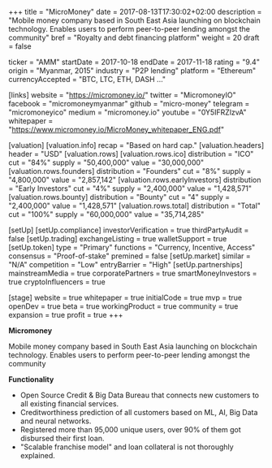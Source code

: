 +++
title = "MicroMoney"
date = 2017-08-13T17:30:02+02:00
description = "Mobile money company based in South East Asia launching on blockchain technology. Enables users to perform peer-to-peer lending amongst the community"
bref = "Royalty and debt financing platform"
weight = 20
draft = false

ticker = "AMM"
startDate = 2017-10-18
endDate = 2017-11-18
rating = "9.4"
origin = "Myanmar, 2015"
industry = "P2P lending"
platform = "Ethereum"
currencyAccepted = "BTC, LTC, ETH, DASH ..."

[links]
  website = "https://micromoney.io/"
  twitter = "MicromoneyIO"
  facebook = "micromoneymyanmar"
  github = "micro-money"
  telegram = "micromoneyico"
  medium = "micromoney.io"
  youtube = "0Y5IFRZlzvA"
  whitepaper = "https://www.micromoney.io/MicroMoney_whitepaper_ENG.pdf"

[valuation]
  [valuation.info]
    recap = "Based on hard cap."
  [valuation.headers]
    header = "USD"
  [valuation.rows]
    [valuation.rows.ico]
      distribution = "ICO"
      cut = "84%"
      supply = "50,400,000"
      value = "30,000,000"
    [valuation.rows.founders]
      distribution = "Founders"
      cut = "8%"
      supply = "4,800,000"
      value = "2,857,142"
    [valuation.rows.earlyInvestors]
      distribution = "Early Investors"
      cut = "4%"
      supply = "2,400,000"
      value = "1,428,571"
    [valuation.rows.bounty]
      distribution = "Bounty"
      cut = "4"
      supply = "2,400,000"
      value = "1,428,571"
    [valuation.rows.total]
      distribution = "Total"
      cut = "100%"
      supply = "60,000,000"
      value = "35,714,285"

[setUp]
  [setUp.compliance]
    investorVerification = true
    thirdPartyAudit = false
  [setUp.trading]
    exchangeListing = true
    walletSupport = true
  [setUp.token]
    type = "Primary"
    functions = "Currency, Incentive, Access"
    consensus = "Proof-of-stake"
    premined = false
  [setUp.market]
    similar = "N/A"
    competition = "Low"
    entryBarrier = "High"
  [setUp.partnerships]
    mainstreamMedia = true
    corporatePartners = true
    smartMoneyInvestors = true
    cryptoInfluencers = true

[stage]
  website = true
  whitepaper = true
  initialCode = true
  mvp = true
  openDev = true
  beta = true
  workingProduct = true
  community = true
  expansion = true
  profit = true
+++

**Micromoney**

Mobile money company based in South East Asia launching on blockchain technology. Enables users to perform peer-to-peer lending amongst the community

**Functionality**

* Open Source Credit & Big Data Bureau that connects new customers to all existing financial services.
* Creditworthiness prediction of all customers based on ML, AI, Big Data and neural networks.
* Registered more than 95,000 unique users, over 90% of them got disbursed their first loan.
* "Scalable franchise model" and loan collateral is not thoroughly explained.
